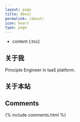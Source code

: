 ```yaml
---
layout: page
title: About
permalink: /about/
icon: heart
type: page
---
```


* content
{:toc}

## 关于我

Principle Engineer in IaaS platform.

## 关于本站



## Comments

{% include comments.html %}
